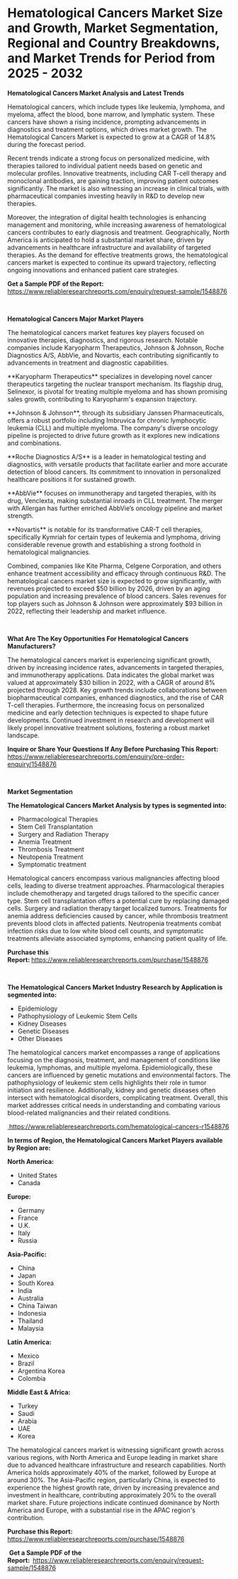 <p><h1>Hematological Cancers Market Size and Growth, Market Segmentation, Regional and Country Breakdowns, and Market Trends for Period from 2025 -  2032</h1></p><p><strong>Hematological Cancers Market Analysis and Latest Trends</strong></p>
<p><p>Hematological cancers, which include types like leukemia, lymphoma, and myeloma, affect the blood, bone marrow, and lymphatic system. These cancers have shown a rising incidence, prompting advancements in diagnostics and treatment options, which drives market growth. The Hematological Cancers Market is expected to grow at a CAGR of 14.8% during the forecast period. </p><p>Recent trends indicate a strong focus on personalized medicine, with therapies tailored to individual patient needs based on genetic and molecular profiles. Innovative treatments, including CAR T-cell therapy and monoclonal antibodies, are gaining traction, improving patient outcomes significantly. The market is also witnessing an increase in clinical trials, with pharmaceutical companies investing heavily in R&D to develop new therapies.</p><p>Moreover, the integration of digital health technologies is enhancing management and monitoring, while increasing awareness of hematological cancers contributes to early diagnosis and treatment. Geographically, North America is anticipated to hold a substantial market share, driven by advancements in healthcare infrastructure and availability of targeted therapies. As the demand for effective treatments grows, the hematological cancers market is expected to continue its upward trajectory, reflecting ongoing innovations and enhanced patient care strategies.</p></p>
<p><strong>Get a Sample PDF of the Report:&nbsp;</strong> <a href="https://www.reliableresearchreports.com/enquiry/request-sample/1548876?utm_campaign=38&utm_medium=2&utm_source=Github&utm_content=ia&utm_term=13042025&utm_id=hematological-cancers">https://www.reliableresearchreports.com/enquiry/request-sample/1548876</a></p>
<p>&nbsp;</p>
<p><strong>Hematological Cancers Major Market Players</strong></p>
<p><p>The hematological cancers market features key players focused on innovative therapies, diagnostics, and rigorous research. Notable companies include Karyopharm Therapeutics, Johnson & Johnson, Roche Diagnostics A/S, AbbVie, and Novartis, each contributing significantly to advancements in treatment and diagnostic capabilities.</p><p>**Karyopharm Therapeutics** specializes in developing novel cancer therapeutics targeting the nuclear transport mechanism. Its flagship drug, Selinexor, is pivotal for treating multiple myeloma and has shown promising sales growth, contributing to Karyopharm's expansion trajectory.</p><p>**Johnson & Johnson**, through its subsidiary Janssen Pharmaceuticals, offers a robust portfolio including Imbruvica for chronic lymphocytic leukemia (CLL) and multiple myeloma. The company's diverse oncology pipeline is projected to drive future growth as it explores new indications and combinations.</p><p>**Roche Diagnostics A/S** is a leader in hematological testing and diagnostics, with versatile products that facilitate earlier and more accurate detection of blood cancers. Its commitment to innovation in personalized healthcare positions it for sustained growth.</p><p>**AbbVie** focuses on immunotherapy and targeted therapies, with its drug, Venclexta, making substantial inroads in CLL treatment. The merger with Allergan has further enriched AbbVie’s oncology pipeline and market strength.</p><p>**Novartis** is notable for its transformative CAR-T cell therapies, specifically Kymriah for certain types of leukemia and lymphoma, driving considerable revenue growth and establishing a strong foothold in hematological malignancies.</p><p>Combined, companies like Kite Pharma, Celgene Corporation, and others enhance treatment accessibility and efficacy through continuous R&D. The hematological cancers market size is expected to grow significantly, with revenues projected to exceed $50 billion by 2026, driven by an aging population and increasing prevalence of blood cancers. Sales revenues for top players such as Johnson & Johnson were approximately $93 billion in 2022, reflecting their leadership and market influence.</p></p>
<p>&nbsp;</p>
<p><strong>What Are The Key Opportunities For Hematological Cancers Manufacturers?</strong></p>
<p><p>The hematological cancers market is experiencing significant growth, driven by increasing incidence rates, advancements in targeted therapies, and immunotherapy applications. Data indicates the global market was valued at approximately $30 billion in 2022, with a CAGR of around 8% projected through 2028. Key growth trends include collaborations between biopharmaceutical companies, enhanced diagnostics, and the rise of CAR T-cell therapies. Furthermore, the increasing focus on personalized medicine and early detection techniques is expected to shape future developments. Continued investment in research and development will likely propel innovative treatment solutions, fostering a robust market landscape.</p></p>
<p><strong>Inquire or Share Your Questions If Any Before Purchasing This Report:</strong> <a href="https://www.reliableresearchreports.com/enquiry/pre-order-enquiry/1548876?utm_campaign=38&utm_medium=2&utm_source=Github&utm_content=ia&utm_term=13042025&utm_id=hematological-cancers">https://www.reliableresearchreports.com/enquiry/pre-order-enquiry/1548876</a></p>
<p>&nbsp;</p>
<p><strong>Market Segmentation</strong></p>
<p><strong>The Hematological Cancers Market Analysis by types is segmented into:</strong></p>
<p><ul><li>Pharmacological Therapies</li><li>Stem Cell Transplantation</li><li>Surgery and Radiation Therapy</li><li>Anemia Treatment</li><li>Thrombosis Treatment</li><li>Neutopenia Treatment</li><li>Symptomatic treatment</li></ul></p>
<p><p>Hematological cancers encompass various malignancies affecting blood cells, leading to diverse treatment approaches. Pharmacological therapies include chemotherapy and targeted drugs tailored to the specific cancer type. Stem cell transplantation offers a potential cure by replacing damaged cells. Surgery and radiation therapy target localized tumors. Treatments for anemia address deficiencies caused by cancer, while thrombosis treatment prevents blood clots in affected patients. Neutropenia treatments combat infection risks due to low white blood cell counts, and symptomatic treatments alleviate associated symptoms, enhancing patient quality of life.</p></p>
<p><strong>Purchase this Report:&nbsp;</strong><a href="https://www.reliableresearchreports.com/purchase/1548876?utm_campaign=38&utm_medium=2&utm_source=Github&utm_content=ia&utm_term=13042025&utm_id=hematological-cancers">https://www.reliableresearchreports.com/purchase/1548876</a></p>
<p>&nbsp;</p>
<p><strong>The Hematological Cancers Market Industry Research by Application is segmented into:</strong></p>
<p><ul><li>Epidemiology</li><li>Pathophysiology of Leukemic Stem Cells</li><li>Kidney Diseases</li><li>Genetic Diseases</li><li>Other Diseases</li></ul></p>
<p><p>The hematological cancers market encompasses a range of applications focusing on the diagnosis, treatment, and management of conditions like leukemia, lymphomas, and multiple myeloma. Epidemiologically, these cancers are influenced by genetic mutations and environmental factors. The pathophysiology of leukemic stem cells highlights their role in tumor initiation and resilience. Additionally, kidney and genetic diseases often intersect with hematological disorders, complicating treatment. Overall, this market addresses critical needs in understanding and combating various blood-related malignancies and their related conditions.</p></p>
<p><a href="https://www.reliableresearchreports.com/hematological-cancers-r1548876?utm_campaign=38&utm_medium=2&utm_source=Github&utm_content=ia&utm_term=13042025&utm_id=hematological-cancers">&nbsp;https://www.reliableresearchreports.com/hematological-cancers-r1548876</a></p>
<p><strong>In terms of Region, the Hematological Cancers Market Players available by Region are:</strong></p>
<p>
    <p> <strong> North America: </strong>
        <ul>
            <li>United States</li>
            <li>Canada</li>
        </ul>
        </p> 
    <p> <strong> Europe: </strong>
        <ul>
            <li>Germany</li>
            <li>France</li>
            <li>U.K.</li>
            <li>Italy</li>
            <li>Russia</li>
        </ul>
        </p> 
    <p> <strong> Asia-Pacific: </strong>
        <ul>
            <li>China</li>
            <li>Japan</li>
            <li>South Korea</li>
            <li>India</li>
            <li>Australia</li>
            <li>China Taiwan</li>
            <li>Indonesia</li>
            <li>Thailand</li>
            <li>Malaysia</li>
        </ul>
        </p> 
    <p> <strong> Latin America: </strong>
        <ul>
            <li>Mexico</li>
            <li>Brazil</li>
            <li>Argentina Korea</li>
            <li>Colombia</li>
        </ul>
        </p> 
    <p> <strong> Middle East & Africa: </strong>
        <ul>
            <li>Turkey</li>
            <li>Saudi</li>
            <li>Arabia</li>
            <li>UAE</li>
            <li>Korea</li>
        </ul>
    </p>
    </p>
<p><p>The hematological cancers market is witnessing significant growth across various regions, with North America and Europe leading in market share due to advanced healthcare infrastructure and research capabilities. North America holds approximately 40% of the market, followed by Europe at around 30%. The Asia-Pacific region, particularly China, is expected to experience the highest growth rate, driven by increasing prevalence and investment in healthcare, contributing approximately 20% to the overall market share. Future projections indicate continued dominance by North America and Europe, with a substantial rise in the APAC region's contribution.</p></p>
<p><strong>Purchase this Report: </strong><a href="https://www.reliableresearchreports.com/purchase/1548876?utm_campaign=38&utm_medium=2&utm_source=Github&utm_content=ia&utm_term=13042025&utm_id=hematological-cancers">https://www.reliableresearchreports.com/purchase/1548876</a></p>
<p>&nbsp;<strong>Get a Sample PDF of the Report:&nbsp;&nbsp;</strong><a href="https://www.reliableresearchreports.com/enquiry/request-sample/1548876?utm_campaign=38&utm_medium=2&utm_source=Github&utm_content=ia&utm_term=13042025&utm_id=hematological-cancers">https://www.reliableresearchreports.com/enquiry/request-sample/1548876</a></p>
<p><strong></strong></p>
<p><p></p><p></p><p></p></p>